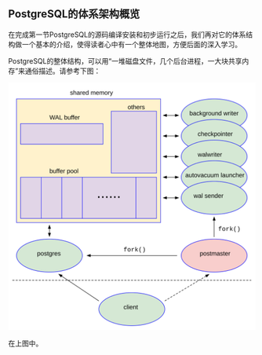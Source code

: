 ## PostgreSQL的体系架构概览

在完成第一节PostgreSQL的源码编译安装和初步运行之后，我们再对它的体系结构做一个基本的介绍，使得读者心中有一个整体地图，方便后面的深入学习。

PostgreSQL的整体结构，可以用“一堆磁盘文件，几个后台进程，一大块共享内存”来通俗描述。请参考下图：

![](d0015.svg)

在上图中。

